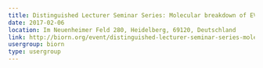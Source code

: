 ```yaml
---
title: Distinguished Lecturer Seminar Series: Molecular breakdown of EVI1-AML, Ruud Delwel - Erasmus MC
date: 2017-02-06
location: Im Neuenheimer Feld 280, Heidelberg, 69120, Deutschland
link: http://biorn.org/event/distinguished-lecturer-seminar-series-molecular-breakdown-of-evi1-aml-ruud-delwel-erasmus-mc/
usergroup: biorn
type: usergroup
---
```

